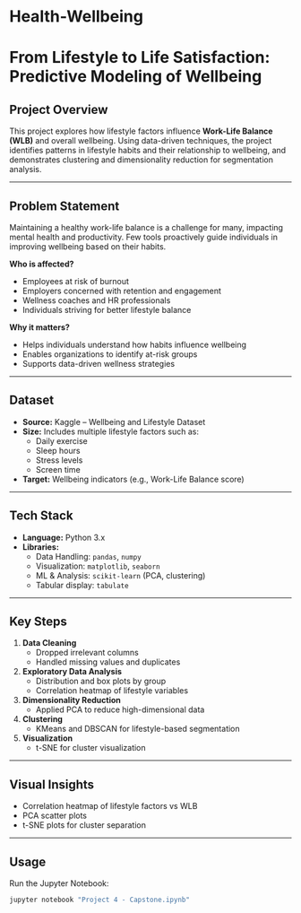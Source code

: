 # Health-Wellbeing
# From Lifestyle to Life Satisfaction: Predictive Modeling of Wellbeing

## Project Overview
This project explores how lifestyle factors influence **Work-Life Balance (WLB)** and overall wellbeing. Using data-driven techniques, the project identifies patterns in lifestyle habits and their relationship to wellbeing, and demonstrates clustering and dimensionality reduction for segmentation analysis.

---

## Problem Statement
Maintaining a healthy work-life balance is a challenge for many, impacting mental health and productivity. Few tools proactively guide individuals in improving wellbeing based on their habits.

**Who is affected?**
- Employees at risk of burnout
- Employers concerned with retention and engagement
- Wellness coaches and HR professionals
- Individuals striving for better lifestyle balance

**Why it matters?**
- Helps individuals understand how habits influence wellbeing
- Enables organizations to identify at-risk groups
- Supports data-driven wellness strategies

---

## Dataset
- **Source:** Kaggle – Wellbeing and Lifestyle Dataset
- **Size:** Includes multiple lifestyle factors such as:
  - Daily exercise
  - Sleep hours
  - Stress levels
  - Screen time
- **Target:** Wellbeing indicators (e.g., Work-Life Balance score)

---

## Tech Stack
- **Language:** Python 3.x
- **Libraries:**
  - Data Handling: `pandas`, `numpy`
  - Visualization: `matplotlib`, `seaborn`
  - ML & Analysis: `scikit-learn` (PCA, clustering)
  - Tabular display: `tabulate`

---

## Key Steps
1. **Data Cleaning**
   - Dropped irrelevant columns
   - Handled missing values and duplicates
2. **Exploratory Data Analysis**
   - Distribution and box plots by group
   - Correlation heatmap of lifestyle variables
3. **Dimensionality Reduction**
   - Applied PCA to reduce high-dimensional data
4. **Clustering**
   - KMeans and DBSCAN for lifestyle-based segmentation
5. **Visualization**
   - t-SNE for cluster visualization

---

## Visual Insights
- Correlation heatmap of lifestyle factors vs WLB
- PCA scatter plots
- t-SNE plots for cluster separation

---

## Usage
Run the Jupyter Notebook:
```bash
jupyter notebook "Project 4 - Capstone.ipynb"
